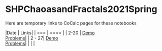 # SHPChaoasandFractals2021Spring

Here are temporary links to CoCalc pages for these notebooks

|Date | Links|
| === | ==== |
| 2-20 | [Demo]()<br> [Problems]()|
| 2 - 27| [Demo](https://share.cocalc.com/share/a8cb2e4229c997becac1ebea20e36a06eff3f8c6/2-27Demo.ipynb?viewer=share) <br> [Problems](https://share.cocalc.com/share/40eff48b1593b78cc5c8e898fb62359743af9f09/2-27Problems.ipynb?viewer=share)|
| | |

